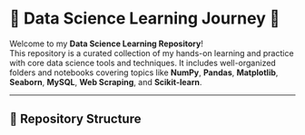 # 🧠 Data Science Learning Journey 🚀

Welcome to my **Data Science Learning Repository**!  
This repository is a curated collection of my hands-on learning and practice with core data science tools and techniques. It includes well-organized folders and notebooks covering topics like **NumPy**, **Pandas**, **Matplotlib**, **Seaborn**, **MySQL**, **Web Scraping**, and **Scikit-learn**.

---

## 📁 Repository Structure
